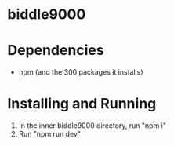 # biddle9000

# Dependencies
- npm (and the 300 packages it installs)

# Installing and Running
1. In the inner biddle9000 directory, run "npm i"
2. Run "npm run dev"

